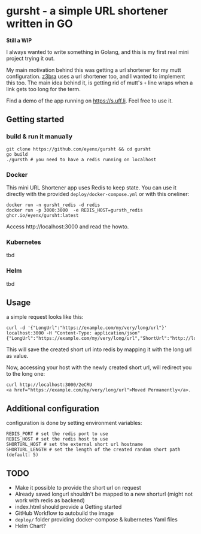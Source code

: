 # gursht - a simple URL shortener written in GO

**Still a WIP**

I always wanted to write something in Golang, and this is my first real mini project trying it out.

My main motivation behind this was getting a url shortener for my mutt configuration. [z3bra](http://z3bra.org) uses a url shortener too, and I wanted to implement this too. The main idea behind it, is getting rid of mutt's `+` line wraps when a link gets too long for the term.

Find a demo of the app running on https://s.uff.li. Feel free to use it.

## Getting started


### build & run it manually

```
git clone https://github.com/eyenx/gursht && cd gursht
go build 
./gursth # you need to have a redis running on localhost
```

### Docker 

This mini URL Shortener app uses Redis to keep state. You can use it directly with the provided `deploy/docker-compose.yml` or with this oneliner:

```
docker run -n gursht_redis -d redis
docker run -p 3000:3000  -e REDIS_HOST=gursth_redis ghcr.io/eyenx/gursht:latest
```

Access http://localhost:3000 and read the howto.


### Kubernetes

tbd

### Helm 

tbd

## Usage

a simple request looks like this:

```
curl -d '{"LongUrl":"https://example.com/my/very/long/url"}' localhost:3000 -H "Content-Type: application/json" 
{"LongUrl":"https://example.com/my/very/long/url","ShortUrl":"http://localhost/2eCRU"}% 
```

This will save the created short url into redis by mapping it with the long url as value.

Now, accessing your host with the newly created short url, will redirect you to the long one:

```
curl http://localhost:3000/2eCRU
<a href="https://example.com/my/very/long/url">Moved Permanently</a>.
```


## Additional configuration

configuration is done by setting environment variables:

```
REDIS_PORT # set the redis port to use
REDIS_HOST # set the redis host to use
SHORTURL_HOST # set the external short url hostname 
SHORTURL_LENGTH # set the length of the created random short path (default: 5)
```

## TODO

* Make it possible to provide the short url on request 
* Already saved longurl shouldn't be mapped to a new shorturl (might not work with redis as backend)
* index.html should provide a Getting started
* GitHub Workflow to autobuild the image
* `deploy/` folder providing docker-compose & kubernetes Yaml files
* Helm Chart?
